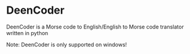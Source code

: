 # DeenCoder
DeenCoder is a Morse code to English/English to Morse code translator written in python 

Note: DeenCoder is only supported on windows!
